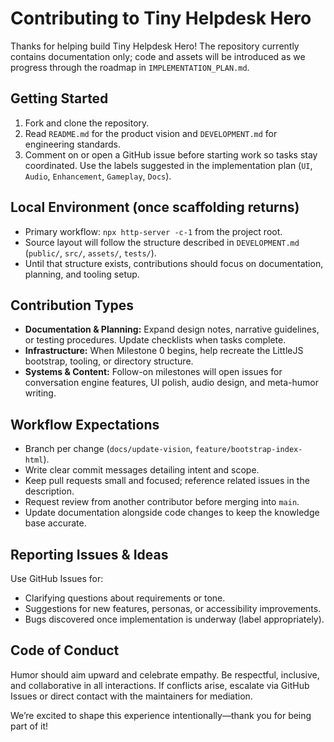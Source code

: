 # Contributing to Tiny Helpdesk Hero

Thanks for helping build Tiny Helpdesk Hero! The repository currently contains documentation only; code and assets will be introduced as we progress through the roadmap in `IMPLEMENTATION_PLAN.md`.

## Getting Started
1. Fork and clone the repository.
2. Read `README.md` for the product vision and `DEVELOPMENT.md` for engineering standards.
3. Comment on or open a GitHub issue before starting work so tasks stay coordinated. Use the labels suggested in the implementation plan (`UI`, `Audio`, `Enhancement`, `Gameplay`, `Docs`).

## Local Environment (once scaffolding returns)
- Primary workflow: `npx http-server -c-1` from the project root.
- Source layout will follow the structure described in `DEVELOPMENT.md` (`public/`, `src/`, `assets/`, `tests/`).
- Until that structure exists, contributions should focus on documentation, planning, and tooling setup.

## Contribution Types
- **Documentation & Planning:** Expand design notes, narrative guidelines, or testing procedures. Update checklists when tasks complete.
- **Infrastructure:** When Milestone 0 begins, help recreate the LittleJS bootstrap, tooling, or directory structure.
- **Systems & Content:** Follow-on milestones will open issues for conversation engine features, UI polish, audio design, and meta-humor writing.

## Workflow Expectations
- Branch per change (`docs/update-vision`, `feature/bootstrap-index-html`).
- Write clear commit messages detailing intent and scope.
- Keep pull requests small and focused; reference related issues in the description.
- Request review from another contributor before merging into `main`.
- Update documentation alongside code changes to keep the knowledge base accurate.

## Reporting Issues & Ideas
Use GitHub Issues for:
- Clarifying questions about requirements or tone.
- Suggestions for new features, personas, or accessibility improvements.
- Bugs discovered once implementation is underway (label appropriately).

## Code of Conduct
Humor should aim upward and celebrate empathy. Be respectful, inclusive, and collaborative in all interactions. If conflicts arise, escalate via GitHub Issues or direct contact with the maintainers for mediation.

We’re excited to shape this experience intentionally—thank you for being part of it!
